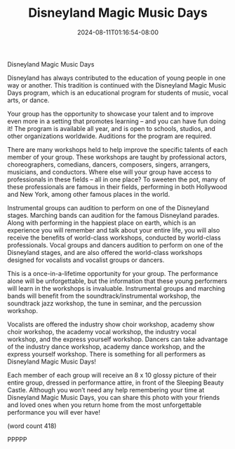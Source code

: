﻿---
title: "Disneyland Magic Music Days"
date: 2024-08-11T01:16:54-08:00
description: "Disneyland Tips for Web Success"
featured_image: "/images/Disneyland.jpg"
tags: ["Disneyland"]
---

Disneyland Magic Music Days

Disneyland has always contributed to the education 
of young people in one way or another. This tradition 
is continued with the Disneyland Magic Music Days 
program, which is an educational program for 
students of music, vocal arts, or dance. 

Your group has the opportunity to showcase your 
talent and to improve even more in a setting that 
promotes learning – and you can have fun doing it! 
The program is available all year, and is open to 
schools, studios, and other organizations worldwide. 
Auditions for the program are required. 

There are many workshops held to help improve the 
specific talents of each member of your group. These 
workshops are taught by professional actors, 
choreographers, comedians, dancers, composers, 
singers, arrangers, musicians, and conductors. 
Where else will your group have access to 
professionals in these fields – all in one place? To 
sweeten the pot, many of these professionals are 
famous in their fields, performing in both Hollywood 
and New York, among other famous places in the 
world.

Instrumental groups can audition to perform on one 
of the Disneyland stages. Marching bands can 
audition for the famous Disneyland parades. Along 
with performing in the happiest place on earth, 
which is an experience you will remember and talk 
about your entire life, you will also receive the 
benefits of world-class workshops, conducted by 
world-class professionals. Vocal groups and dancers 
audition to perform on one of the Disneyland stages, 
and are also offered the world-class workshops 
designed for vocalists and vocalist groups or dancers.

This is a once-in-a-lifetime opportunity for your group. 
The performance alone will be unforgettable, but the 
information that these young performers will learn in 
the workshops is invaluable. Instrumental groups 
and marching bands will benefit from the 
soundtrack/instrumental workshop, the soundtrack
 jazz workshop, the tune in seminar, and the 
percussion workshop. 

Vocalists are offered the industry show choir 
workshop, academy show choir workshop, the 
academy vocal workshop, the industry vocal 
workshop, and the express yourself workshop. 
Dancers can take advantage of the industry dance 
workshop, academy dance workshop, and the 
express yourself workshop. There is something for 
all performers as Disneyland Magic Music Days!

Each member of each group will receive an 8 x 10 
glossy picture of their entire group, dressed in 
performance attire, in front of the Sleeping Beauty 
Castle. Although you won’t need any help 
remembering your time at Disneyland Magic Music
 Days, you can share this photo with your friends 
and loved ones when you return home from the most
unforgettable performance you will ever have!

(word count 418)

PPPPP

